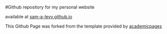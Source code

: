 #Github repository for my personal website

available at [sam-a-levy.github.io](http://sam-a-levy.github.io/)

This Github Page was forked from the template provided by [academicpages](https://github.com/academicpages/academicpages.github.io)
